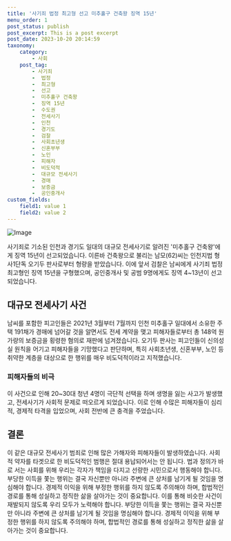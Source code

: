 ```yaml
---
title: '사기죄 법정 최고형 선고 미추홀구 건축왕 징역 15년'
menu_order: 1
post_status: publish
post_excerpt: This is a post excerpt
post_date: 2023-10-20 20:14:59
taxonomy:
    category:
        - 사회
    post_tag:
        - 사기죄
        -  법정
        -  최고형
        -  선고
        -  미추홀구 건축왕
        -  징역 15년
        -  수도권
        -  전세사기
        -  인천
        -  경기도
        -  검찰
        -  사회초년생
        -  신혼부부
        -  노인
        -  피해자
        -  비도덕적
        -  대규모 전세사기
        -  경매
        -  보증금
        -  공인중개사
custom_fields:
    field1: value 1
    field2: value 2
---
```


![Image](https://imgnews.pstatic.net/image/629/2024/02/07/202426811707275027_20240207121702137.jpg?type=w647)


사기죄로 기소된 인천과 경기도 일대의 대규모 전세사기로 알려진 '미추홀구 건축왕'에게 징역 15년이 선고되었습니다. 이른바 건축왕으로 불리는 남모(62)씨는 인천지법 형사1단독 오기두 판사로부터 형량을 받았습니다. 이에 앞서 검찰은 남씨에게 사기죄 법정 최고형인 징역 15년을 구형했으며, 공인중개사 및 공범 9명에게도 징역 4~13년이 선고되었습니다.

## 대규모 전세사기 사건
남씨를 포함한 피고인들은 2021년 3월부터 7월까지 인천 미추홀구 일대에서 소유한 주택 191채가 경매에 넘어갈 것을 알면서도 전세 계약을 맺고 피해자들로부터 총 148억 원 가량의 보증금을 횡령한 혐의로 재판에 넘겨졌습니다. 오기두 판사는 피고인들이 신의성실 원칙을 어기고 피해자들을 기망했다고 판단하며, 특히 사회초년생, 신혼부부, 노인 등 취약한 계층을 대상으로 한 행위를 매우 비도덕적이라고 지적했습니다.

### 피해자들의 비극
이 사건으로 인해 20~30대 청년 4명이 극단적 선택을 하며 생명을 잃는 사고가 발생했고, 전세사기가 사회적 문제로 떠오르게 되었습니다. 이로 인해 수많은 피해자들이 심리적, 경제적 타격을 입었으며, 사회 전반에 큰 충격을 주었습니다.

## 결론
이 같은 대규모 전세사기 범죄로 인해 많은 가해자와 피해자들이 발생하였습니다. 사회적 약자를 타겟으로 한 비도덕적인 범행은 절대 용납되어서는 안 됩니다. 법과 정의가 바로 서는 사회를 위해 우리는 각자가 책임을 다지고 선량한 시민으로서 행동해야 합니다. 부당한 이득을 쫓는 행위는 결국 자신뿐만 아니라 주변에 큰 상처를 남기게 될 것임을 명심해야 합니다. 경제적 이익을 위해 부정한 행위를 하지 않도록 주의해야 하며, 합법적인 경로를 통해 성실하고 정직한 삶을 살아가는 것이 중요합니다. 이를 통해 비슷한 사건이 재발되지 않도록 우리 모두가 노력해야 합니다. 부당한 이득을 쫓는 행위는 결국 자신뿐만 아니라 주변에 큰 상처를 남기게 될 것임을 명심해야 합니다. 경제적 이익을 위해 부정한 행위를 하지 않도록 주의해야 하며, 합법적인 경로를 통해 성실하고 정직한 삶을 살아가는 것이 중요합니다.
